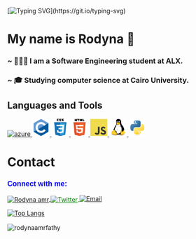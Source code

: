 [![Typing SVG](https://readme-typing-svg.demolab.com?font=Dancing+Script&weight=500&size=50&duration=5000&pause=1000&color=F7A7C9&center=true&vCenter=true&repeat=true&random=false&width=600&height=100&lines=Hello+there!%2C+this+is+Rodyna+Amr.)](https://git.io/typing-svg)
# My name is Rodyna 👋
### ~ 👩🏼‍💻 I am a Software Engineering student at ALX.
### ~ 🎓 Studying computer science at Cairo University.

## Languages and Tools
<p align="left"> <a href="https://azure.microsoft.com/en-in/" target="_blank" rel="noreferrer"> <img src="https://www.vectorlogo.zone/logos/microsoft_azure/microsoft_azure-icon.svg" alt="azure" width="40" height="40"/> </a> <a href="https://www.cprogramming.com/" target="_blank" rel="noreferrer"> <img src="https://raw.githubusercontent.com/devicons/devicon/master/icons/c/c-original.svg" alt="c" width="40" height="40"/> </a> <a href="https://www.w3schools.com/css/" target="_blank" rel="noreferrer"> <img src="https://raw.githubusercontent.com/devicons/devicon/master/icons/css3/css3-original-wordmark.svg" alt="css3" width="40" height="40"/> </a> <a href="https://www.w3.org/html/" target="_blank" rel="noreferrer"> <img src="https://raw.githubusercontent.com/devicons/devicon/master/icons/html5/html5-original-wordmark.svg" alt="html5" width="40" height="40"/> </a> <a href="https://developer.mozilla.org/en-US/docs/Web/JavaScript" target="_blank" rel="noreferrer"> <img src="https://raw.githubusercontent.com/devicons/devicon/master/icons/javascript/javascript-original.svg" alt="javascript" width="40" height="40"/> </a> <a href="https://www.linux.org/" target="_blank" rel="noreferrer"> <img src="https://raw.githubusercontent.com/devicons/devicon/master/icons/linux/linux-original.svg" alt="linux" width="40" height="40"/> </a> <a href="https://www.python.org" target="_blank" rel="noreferrer"> <img src="https://raw.githubusercontent.com/devicons/devicon/master/icons/python/python-original.svg" alt="python" width="40" height="40"/> </a> </p>


# Contact
<h3 align="left" style="color: blue; font-family: Arial;">Connect with me:</h3>
<p align="left">
  <a href="https://www.linkedin.com/in/rodyna-amr-22027012cs/" target="_blank">
    <img align="center" src="https://raw.githubusercontent.com/rahuldkjain/github-profile-readme-generator/master/src/images/icons/Social/linked-in-alt.svg" alt="Rodyna amr" height="30" width="40" />
  </a>
  <a href="https://twitter.com/rodynaamrfathy" target="_blank" style="color: green;">
    <img align="center" src="https://raw.githubusercontent.com/rahuldkjain/github-profile-readme-generator/master/src/images/icons/Social/twitter.svg" alt="Twitter" height="30" width="40" />
  </a>
 <a href="mailto:rodynamr@icloud.com">
  <img src="https://cdn.jsdelivr.net/gh/dmhendricks/signature-social-icons/icons/round-flat-filled/65px/mail.png" alt="Email" width="30" height="30" />
</a>


[![Top Langs](https://github-readme-stats.vercel.app/api/top-langs/?username=rodynaamrfathy&layout=compact)](https://github.com/rodynaamrfathy/github-readme-stats)
<p><img align="center" src="https://github-readme-streak-stats.herokuapp.com/?user=rodynaamrfathy&" alt="rodynaamrfathy" /></p>

